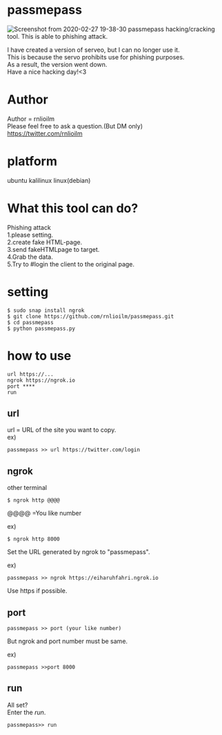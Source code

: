 # passmepass  
![Screenshot from 2020-02-27 19-38-30](https://user-images.githubusercontent.com/47826962/75437138-15de9b00-5999-11ea-80d4-acdbfc9a3662.png)
passmepass 
hacking/cracking tool.
This is able to phishing attack.  


I have created a version of serveo, but I can no longer use it.  
This is because the servo prohibits use for phishing purposes.  
As a result, the version went down.  
Have a nice hacking day!<3  

# Author  
Author = rnlioilm  
Please feel free to ask a question.(But DM only)  
https://twitter.com/rnlioilm  

# platform
ubuntu kalilinux
linux(debian)  
  
  
# What this tool  can do?
Phishing attack  
1.please setting.  
2.create fake HTML-page.  
3.send fakeHTMLpage to target.  
4.Grab the data.  
5.Try to #login the client to the original page.  


# setting  

```
$ sudo snap install ngrok
$ git clone https://github.com/rnlioilm/passmepass.git  
$ cd passmepass  
$ python passmepass.py
```
# how to use 
```
url https://...  
ngrok https://ngrok.io  
port ****  
run  
```
## url

url = URL of the site you want to copy.  
ex)  
```
passmepass >> url https://twitter.com/login  
```

## ngrok
other terminal  

```
$ ngrok http @@@@
```
@@@@ =You like number  

ex)  

```
$ ngrok http 8000
```
  
Set the URL generated by ngrok to "passmepass".  

ex)
```
passmepass >> ngrok https://eiharuhfahri.ngrok.io  
```
  
Use https if possible.  

## port
```
passmepass >> port (your like number)  
```
  
  
But ngrok and port number must be same.
 
ex)  
```
passmepass >>port 8000  
```

## run

All set?  
Enter the *run*.  

```
passmepass>> run
```
